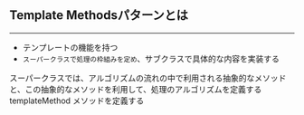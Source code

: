 ## Template Methodsパターンとは
---
- テンプレートの機能を持つ
- `スーパークラスで処理の枠組みを定め`、サブクラスで具体的な内容を実装する

スーパークラスでは、アルゴリズムの流れの中で利用される抽象的なメソッドと、この抽象的なメソッドを利用して、処理のアルゴリズムを定義する templateMethod メソッドを定義する
